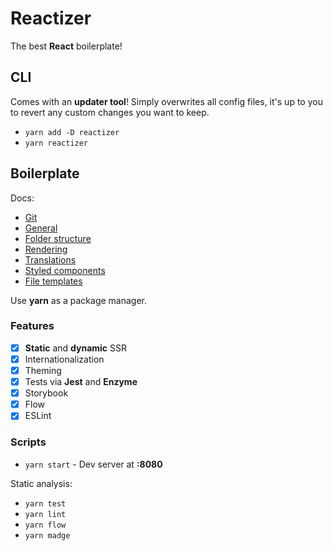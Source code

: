 # Reactizer

The best **React** boilerplate!

## CLI

Comes with an **updater tool**! Simply overwrites all config files, it's up to you to revert any custom changes you want to keep.

* `yarn add -D reactizer`
* `yarn reactizer`

## Boilerplate

Docs:
* [Git](./docs/01git.md)
* [General](./docs/02general.md)
* [Folder structure](./docs/03structure.md)
* [Rendering](./docs/04rendering.md)
* [Translations](./docs/05translations.md)
* [Styled components](./docs/06styled.md)
* [File templates](./docs/07templates.md)

Use **yarn** as a package manager.

### Features

- [x] **Static** and **dynamic** SSR
- [x] Internationalization
- [x] Theming
- [x] Tests via **Jest** and **Enzyme**
- [x] Storybook
- [x] Flow
- [x] ESLint

### Scripts

- `yarn start` - Dev server at **:8080**

Static analysis:
- `yarn test`
- `yarn lint`
- `yarn flow`
- `yarn madge`
